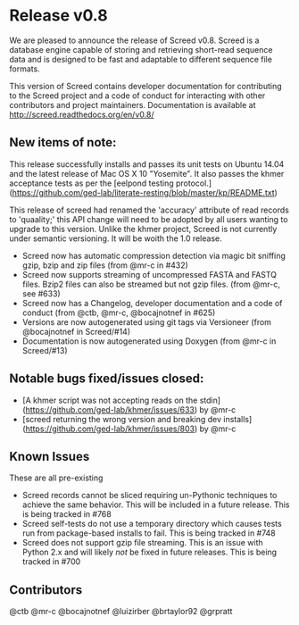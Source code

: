 
# Release v0.8

We are pleased to announce the release of Screed v0.8. Screed is a database
engine capable of storing and retrieving short-read sequence data and is
designed to be fast and adaptable to different sequence file formats.

This version of Screed contains developer documentation for contributing to the
Screed project and a code of conduct for interacting with other contributors
and project maintainers. Documentation is available at
http://screed.readthedocs.org/en/v0.8/

## New items of note:

This release successfully installs and passes its unit tests on
Ubuntu 14.04 and the latest release of Mac OS X 10 "Yosemite". It
also passes the khmer acceptance tests as per the [eelpond testing
protocol.]
(https://github.com/ged-lab/literate-resting/blob/master/kp/README.txt)

This release of screed had renamed the 'accuracy' attribute of read records to
'quaality;' this API change will need to be adopted by all users wanting to
upgrade to this version. Unlike the khmer project, Screed is not currently
under semantic versioning. It will be woith the 1.0 release.

 - Screed now has automatic compression detection via magic bit sniffing gzip,
 bzip and zip files (from @mr-c in #432)
 - Screed now supports streaming of uncompressed FASTA and FASTQ files. Bzip2
 files can also be streamed but not gzip files. (from @mr-c, see #633)
 - Screed now has a Changelog, developer documentation and a code of conduct
 (from @ctb, @mr-c, @bocajnotnef in #625)
 - Versions are now autogenerated using git tags via Versioneer (from
 @bocajnotnef in Screed/#14)
 - Documentation is now autogenerated using Doxygen (from @mr-c in Screed/#13)


## Notable bugs fixed/issues closed:
 - [A khmer script was not accepting reads on the stdin]
      (https://github.com/ged-lab/khmer/issues/633) by @mr-c
 - [screed returning the wrong version and breaking dev installs]
      (https://github.com/ged-lab/khmer/issues/803) by @mr-c


## Known Issues

These are all pre-existing

 - Screed records cannot be sliced requiring un-Pythonic
 techniques to achieve the same behavior. This will be included in a future
 release. This is being tracked in #768
 - Screed self-tests do not use a temporary directory which causes
 tests run from package-based installs to fail. This is being tracked in #748
 - Screed does not support gzip file streaming. This is an issue with Python
 2.x and will likely *not* be fixed in future releases. This is being tracked
 in #700


## Contributors

@ctb @mr-c @bocajnotnef @luizirber @brtaylor92 @grpratt

